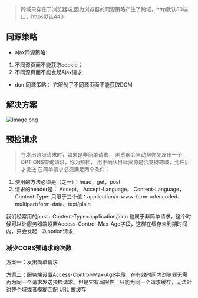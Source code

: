 >跨域只存在于浏览器端,因为浏览器的同源策略产生了跨域，http默认80端口，https默认443
## 同源策略
* ajax同源策略: <br/>
1. 不同源页面不能获取cookie；
2. 不同源页面不能发起Ajax请求

* dom同源策略： 它限制了不同源页面不能获取DOM

## 解决方案
![Image.png](https://i.loli.net/2021/08/02/L76SmraJyzo9Dci.png)

## 预检请求
>在发出跨域请求时，如果是非简单请求， 浏览器会自动帮你先发出一个OPTIONS查询请求，称为预检， 用于确认目标资源是否支持跨域，允许后才发送
在简单请求必须满足两个条件：<br/>
1. 使用的方法必须是（之一）：head，get，post
2. 请求的header是： Accept， Accept-Language， Content-Language， Content-Type: 只限于三个值：application/x-www-form-urlencoded、multipart/form-data、text/plain

我们经常用的post+ Content-Type=application/json 也属于非简单请求，这个时候可以让服务器端设置Access-Control-Max-Age字段，这样在缓存未到期时间内，只会发起一次option请求

### 减少CORS预请求的次数
方案一：发出简单请求

方案二：服务端设置Access-Control-Max-Age字段，在有效时间内浏览器无需再为同一个请求发送预检请求。但是它有局限性：只能为同一个请求缓存，无法针对整个域或者模糊匹配 URL 做缓存
